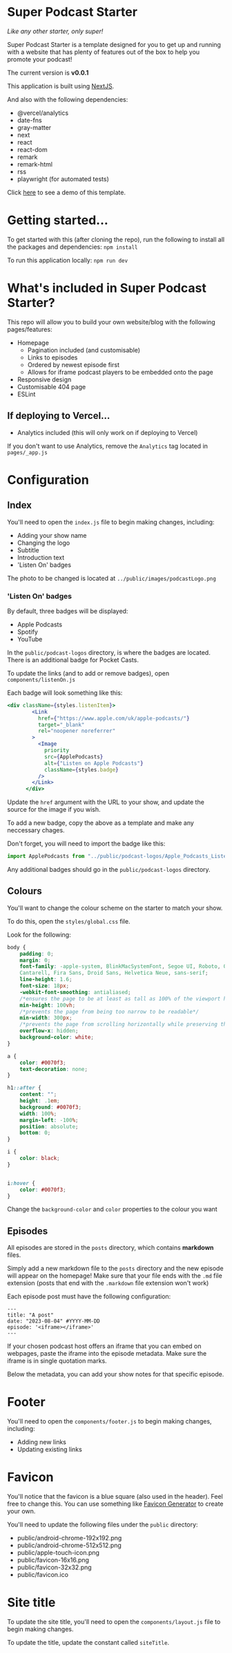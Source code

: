 # Super Podcast Starter
_Like any other starter, only super!_

Super Podcast Starter is a template designed for you to get up and running with a website that has plenty of features out of the box to help you promote your podcast!

The current version is __v0.0.1__

This application is built using [NextJS](https://nextjs.org/).

And also with the following dependencies:
- @vercel/analytics
- date-fns
- gray-matter
- next
- react
- react-dom
- remark
- remark-html
- rss
- playwright (for automated tests)

Click [here](https://super-podcast-starter.vercel.app/) to see a demo of this template.

# Getting started...

To get started with this (after cloning the repo), run the following to install all the packages and dependencies:
`npm install`

To run this application locally:
`npm run dev`

# What's included in Super Podcast Starter?

This repo will allow you to build your own website/blog with the following pages/features:
- Homepage
    - Pagination included (and customisable)
    - Links to episodes
    - Ordered by newest episode first
    - Allows for iframe podcast players to be embedded onto the page
- Responsive design
- Customisable 404 page
- ESLint

## If deploying to Vercel...
- Analytics included (this will only work on if deploying to Vercel)

If you don't want to use Analytics, remove the `Analytics` tag located in `pages/_app.js`

# Configuration
## Index
You'll need to open the `index.js` file to begin making changes, including:
- Adding your show name
- Changing the logo
- Subtitle
- Introduction text
- 'Listen On' badges

The photo to be changed is located at `../public/images/podcastLogo.png`

### 'Listen On' badges
By default, three badges will be displayed:
- Apple Podcasts
- Spotify
- YouTube

In the `public/podcast-logos` directory, is where the badges are located. There is an additional badge for Pocket Casts.

To update the links (and to add or remove badges), open `components/listenOn.js`

Each badge will look something like this:

```jsx
<div className={styles.listenItem}>
        <Link
          href={"https://www.apple.com/uk/apple-podcasts/"}
          target="_blank"
          rel="noopener noreferrer"
        >
          <Image
            priority
            src={ApplePodcasts}
            alt={"Listen on Apple Podcasts"}
            className={styles.badge}
          />
        </Link>
      </div>
```
Update the `href` argument with the URL to your show, and update the source for the image if you wish.

To add a new badge, copy the above as a template and make any neccessary chages.

Don't forget, you will need to import the badge like this:
```jsx
import ApplePodcasts from "../public/podcast-logos/Apple_Podcasts_Listen_Badge.svg";`
```
Any additional badges should go in the `public/podcast-logos` directory.

## Colours
You'll want to change the colour scheme on the starter to match your show.

To do this, open the `styles/global.css` file.

Look for the following:

```css
body {
    padding: 0;
    margin: 0;
    font-family: -apple-system, BlinkMacSystemFont, Segoe UI, Roboto, Oxygen, Ubuntu,
    Cantarell, Fira Sans, Droid Sans, Helvetica Neue, sans-serif;
    line-height: 1.6;
    font-size: 18px;
    -webkit-font-smoothing: antialiased;
    /*ensures the page to be at least as tall as 100% of the viewport height */
    min-height: 100vh;
    /*prevents the page from being too narrow to be readable*/
    min-width: 300px;
    /*prevents the page from scrolling horizontally while preserving the usual vertical scroll */
    overflow-x: hidden;
    background-color: white;
}

a {
    color: #0070f3;
    text-decoration: none;
}

h1::after {
    content: "";
    height: .1em;
    background: #0070f3;
    width: 100%;
    margin-left: -100%;
    position: absolute;
    bottom: 0;
}

i {
    color: black;
}


i:hover {
    color: #0070f3;
}
```

Change the `background-color` and `color` properties to the colour you want



## Episodes
All episodes are stored in the `posts` directory, which contains __markdown__ files.

Simply add a new markdown file to the `posts` directory and the new episode will appear on the homepage! Make sure that your file ends with the `.md` file extension (posts that end with the `.markdown` file extension won't work)

Each episode post must have the following configuration:

```
---
title: "A post"
date: "2023-08-04" #YYYY-MM-DD
episode: '<iframe></iframe>'
---
```

If your chosen podcast host offers an iframe that you can embed on webpages, paste the iframe into the episode metadata. Make sure the iframe is in single quotation marks.

Below the metadata, you can add your show notes for that specific episode.

# Footer
You'll need to open the `components/footer.js` to begin making changes, including:
- Adding new links
- Updating existing links

# Favicon
You'll notice that the favicon is a blue square (also used in the header). Feel free to change this.
You can use something like [Favicon Generator](https://favicon.io/favicon-generator/) to create your own.

You'll need to update the following files under the `public` directory:
- public/android-chrome-192x192.png
- public/android-chrome-512x512.png
- public/apple-touch-icon.png
- public/favicon-16x16.png
- public/favicon-32x32.png
- public/favicon.ico

# Site title
To update the site title, you'll need to open the `components/layout.js` file to begin making changes.

To update the title, update the constant called `siteTitle`.